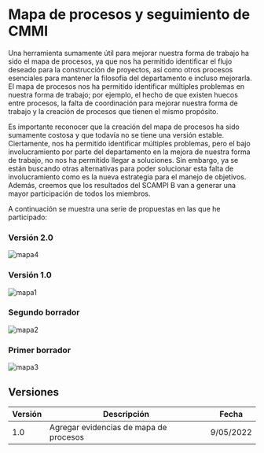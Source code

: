 # Mapa de procesos y seguimiento de CMMI

Una herramienta sumamente útil para mejorar nuestra forma de trabajo ha sido el mapa de procesos, ya que nos ha permitido identificar el flujo deseado para la construcción de proyectos, así como otros procesos esenciales para mantener la filosofía del departamento e incluso mejorarla. El mapa de procesos nos ha permitido identificar múltiples problemas en nuestra forma de trabajo; por ejemplo, el hecho de que existen huecos entre procesos, la falta de coordinación para mejorar nuestra forma de trabajo y la creación de procesos que tienen el mismo propósito.

Es importante reconocer que la creación del mapa de procesos ha sido sumamente costosa y que todavía no se tiene una versión estable. Ciertamente, nos ha permitido identificar múltiples problemas, pero el bajo involucramiento por parte del departamento en la mejora de nuestra forma de trabajo, no nos ha permitido llegar a soluciones. Sin embargo, ya se están buscando otras alternativas para poder solucionar esta falta de involucramiento como es la nueva estrategia para el manejo de objetivos. Además, creemos que los resultados del SCAMPI B van a generar una mayor participación de todos los miembros.

A continuación se muestra una serie de propuestas en las que he participado:

### Versión 2.0

![mapa4](https://user-images.githubusercontent.com/59809785/167515740-d263d279-edee-4028-a646-0894616ad660.jpg)

### Versión 1.0

![mapa1](https://user-images.githubusercontent.com/59809785/167515790-618027a6-bcf2-47cd-b489-b5073cc01e2c.png)

### Segundo borrador

![mapa2](https://user-images.githubusercontent.com/59809785/167515828-2e32b5b0-24d6-4e6f-9595-40d3aec54e5d.png)

### Primer borrador

![mapa3](https://user-images.githubusercontent.com/59809785/167515854-9f2ce727-4e95-49df-91c3-b3b23bb02d51.png)

## Versiones

| Versión | Descripción                                            | Fecha      |
| ------- | ------------------------------------------------------ | ---------- |
| 1.0     | Agregar evidencias de mapa de procesos | 9/05/2022 |

